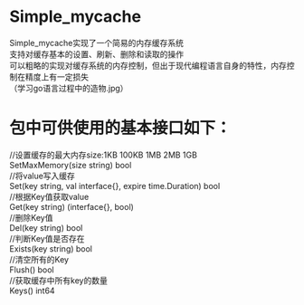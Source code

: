 # Simple_mycache
Simple_mycache实现了一个简易的内存缓存系统  
支持对缓存基本的设置、刷新、删除和读取的操作  
可以粗略的实现对缓存系统的内存控制，但出于现代编程语言自身的特性，内存控制在精度上有一定损失  
（学习go语言过程中的造物.jpg）  
# 包中可供使用的基本接口如下：
//设置缓存的最大内存size:1KB 100KB 1MB 2MB 1GB  
SetMaxMemory(size string) bool  
//将value写入缓存  
Set(key string, val interface{}, expire time.Duration) bool  
//根据Key值获取value  
Get(key string) (interface{}, bool)  
//删除Key值  
Del(key string) bool  
//判断Key值是否存在  
Exists(key string) bool  
//清空所有的Key  
Flush() bool  
//获取缓存中所有key的数量  
Keys() int64  

